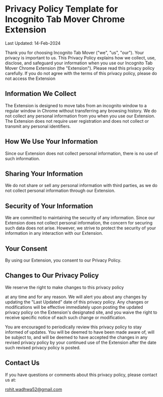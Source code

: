 # Privacy Policy Template for Incognito Tab Mover Chrome Extension

Last Updated: 14-Feb-2024

Thank you for choosing Incognito Tab Mover ("we", "us", "our"). Your privacy is important to us. This Privacy Policy explains how we collect, use, disclose, and safeguard your information when you use our Incognito Tab Mover Chrome Extension (the "Extension"). Please read this privacy policy carefully. If you do not agree with the terms of this privacy policy, please do not access the Extension

## Information We Collect

The Extension is designed to move tabs from an incognito window to a regular window in Chrome without transferring any browsing history. We do not collect any personal information from you when you use our Extension. The Extension does not require user registration and does not collect or transmit any personal identifiers.

## How We Use Your Information
Since our Extension does not collect personal information, there is no use of such information.

## Sharing Your Information
We do not share or sell any personal information with third parties, as we do not collect personal information through our Extension.

## Security of Your Information
We are committed to maintaining the security of any information. Since our Extension does not collect personal information, the concern for securing such data does not arise. However, we strive to protect the security of your information in any interaction with our Extension.

## Your Consent
By using our Extension, you consent to our Privacy Policy.

## Changes to Our Privacy Policy
We reserve the right to make changes to this privacy policy

at any time and for any reason. We will alert you about any changes by updating the "Last Updated" date of this privacy policy. Any changes or modifications will be effective immediately upon posting the updated privacy policy on the Extension's designated site, and you waive the right to receive specific notice of each such change or modification.

You are encouraged to periodically review this privacy policy to stay informed of updates. You will be deemed to have been made aware of, will be subject to, and will be deemed to have accepted the changes in any revised privacy policy by your continued use of the Extension after the date such revised privacy policy is posted.

## Contact Us
If you have questions or comments about this privacy policy, please contact us at:

rohit.wadhwa52@gmail.com